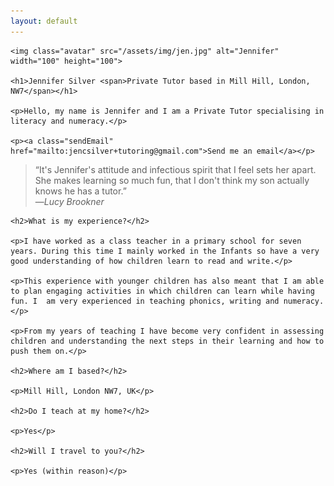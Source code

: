 ```yaml
---
layout: default
---
```


<!--
<div class="avatar">
	<img src="/assets/img/avatar.jpg" alt="Jennifer Silver Photo" width="132" height="132">
</div>
 -->

<div class="main">

	<img class="avatar" src="/assets/img/jen.jpg" alt="Jennifer" width="100" height="100">

	<h1>Jennifer Silver <span>Private Tutor based in Mill Hill, London, NW7</span></h1>

	<p>Hello, my name is Jennifer and I am a Private Tutor specialising in literacy and numeracy.</p>

	<p><a class="sendEmail" href="mailto:jencsilver+tutoring@gmail.com">Send me an email</a></p>
</div>

<div class="recommendation">
	<blockquote>
		<p>
			&ldquo;It's Jennifer's attitude and infectious spirit that I feel sets her apart. She makes learning so much fun, that I don't think my son actually knows he has a tutor.&rdquo;
			<br>&mdash;<cite>Lucy Brookner</cite>
		</p>
	</blockquote>
</div>

<div class="questions">

	<h2>What is my experience?</h2>

	<p>I have worked as a class teacher in a primary school for seven years. During this time I mainly worked in the Infants so have a very good understanding of how children learn to read and write.</p>

	<p>This experience with younger children has also meant that I am able to plan engaging activities in which children can learn while having fun. I  am very experienced in teaching phonics, writing and numeracy.</p>

	<p>From my years of teaching I have become very confident in assessing children and understanding the next steps in their learning and how to push them on.</p>

	<h2>Where am I based?</h2>

	<p>Mill Hill, London NW7, UK</p>

	<h2>Do I teach at my home?</h2>

	<p>Yes</p>

	<h2>Will I travel to you?</h2>

	<p>Yes (within reason)</p>
</div>